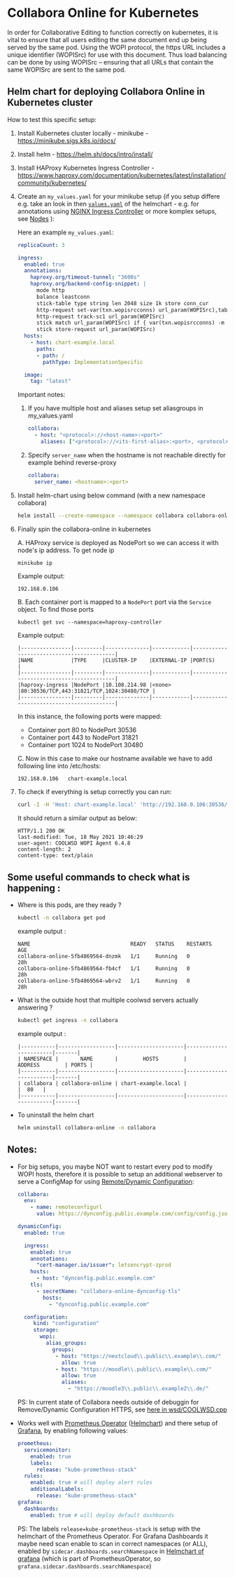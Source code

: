# Collabora Online for Kubernetes

In order for Collaborative Editing to function correctly on kubernetes, it is vital to ensure that all users editing the same document end up being served by the same pod. Using the WOPI protocol, the https URL includes a unique identifier (WOPISrc) for use with this document. Thus load balancing can be done by using WOPISrc – ensuring that all URLs that contain the same WOPISrc are sent to the same pod.

## Helm chart for deploying Collabora Online in Kubernetes cluster

How to test this specific setup:
  1. Install Kubernetes cluster locally - minikube - https://minikube.sigs.k8s.io/docs/
  2. Install helm - https://helm.sh/docs/intro/install/
  3. Install HAProxy Kubernetes Ingress Controller - https://www.haproxy.com/documentation/kubernetes/latest/installation/community/kubernetes/
  4. Create an `my_values.yaml` for your minikube setup (if you setup differe e.g. take an look in then [`values.yaml`](./collabora-online/values.yaml) of the helmchart - e.g. for annotations using [NGINX Ingress Controller](https://docs.nginx.com/nginx-ingress-controller/) or more komplex setups, see [Nodes](#Notes) ):

      Here an example `my_values.yaml`:
      ```yaml
      replicaCount: 3
      
      ingress:
        enabled: true
        annotations:
          haproxy.org/timeout-tunnel: "3600s"
          haproxy.org/backend-config-snippet: |
            mode http
            balance leastconn
            stick-table type string len 2048 size 1k store conn_cur
            http-request set-var(txn.wopisrcconns) url_param(WOPISrc),table_conn_cur()
            http-request track-sc1 url_param(WOPISrc)
            stick match url_param(WOPISrc) if { var(txn.wopisrcconns) -m int gt 0 }
            stick store-request url_param(WOPISrc)
        hosts:
          - host: chart-example.local
            paths:
            - path: /
              pathType: ImplementationSpecific

        image:
          tag: "latest"
      ```

      Important notes: 
      1. If you have multiple host and aliases setup set aliasgroups in my_values.yaml
          ```yaml
          collabora:
            - host: "<protocol>://<host-name>:<port>"
              aliases: ["<protocol>://<its-first-alias>:<port>, <protocol>://<its-second-alias>:<port>"]
          ```

      2. Specify `server_name` when the hostname is not reachable directly for example behind reverse-proxy
          ```yaml
          collabora:
            server_name: <hostname>:<port>
          ```

  5. Install helm-chart using below command (with a new namespace collabora)

      ```bash
      helm install --create-namespace --namespace collabora collabora-online ./kubernetes/helm/collabora-online/ -f my_values.yaml
      ```

  6. Finally spin the collabora-online in kubernetes

      A. HAProxy service is deployed as NodePort so we can access it with node's ip address. To get node ip
      ```bash
      minikube ip
      ```
      Example output:
      ```
      192.168.0.106
      ```
      B. Each container port is mapped to a `NodePort` port via the `Service` object. To find those ports
      ```
      kubectl get svc --namespace=haproxy-controller
      ```
      Example output:

      ```
      |----------------|---------|--------------|------------|------------------------------------------|
      |NAME            |TYPE     |CLUSTER-IP    |EXTERNAL-IP |PORT(S)                                   |
      |----------------|---------|--------------|------------|------------------------------------------|
      |haproxy-ingress |NodePort |10.108.214.98 |<none>      |80:30536/TCP,443:31821/TCP,1024:30480/TCP |
      |----------------|---------|--------------|------------|------------------------------------------|
      ```
      In this instance, the following ports were mapped:
       - Container port 80 to NodePort 30536
       - Container port 443 to NodePort 31821
       - Container port 1024 to NodePort 30480

      C. Now in this case to make our hostname available we have to add following line into /etc/hosts:
      ```
      192.168.0.106   chart-example.local
      ```

  7. To check if everything is setup correctly you can run:

      ```bash
      curl -I -H 'Host: chart-example.local' 'http://192.168.0.106:30536/'
      ```

      It should return a similar output as below:
      ```
      HTTP/1.1 200 OK
      last-modified: Tue, 18 May 2021 10:46:29
      user-agent: COOLWSD WOPI Agent 6.4.8
      content-length: 2
      content-type: text/plain
      ```


## Some useful commands to check what is happening :
* Where is this pods, are they ready ?

  ```bash
  kubectl -n collabora get pod
  ```

  example output :
  ```
  NAME                                READY   STATUS    RESTARTS   AGE
  collabora-online-5fb4869564-dnzmk   1/1     Running   0          28h
  collabora-online-5fb4869564-fb4cf   1/1     Running   0          28h
  collabora-online-5fb4869564-wbrv2   1/1     Running   0          28h
  ```

* What is the outside host that multiple coolwsd servers actually answering ?
  ```bash
  kubectl get ingress -n collabora
  ```

  example output :
  ```
  |-----------|------------------|---------------------|------------------------|-------|
  | NAMESPACE |       NAME       |        HOSTS        |         ADDRESS        | PORTS |
  |-----------|------------------|---------------------|------------------------|-------|
  | collabora | collabora-online | chart-example.local |                        |  80   |
  |-----------|------------------|---------------------|------------------------|-------|
  ```

* To uninstall the helm chart
  ```bash
  helm uninstall collabora-online -n collabora
  ```

## Notes:
* For big setups, you maybe NOT want to restart every pod to modify WOPI hosts, therefore it is possible to setup an additional webserver to serve a ConfigMap for using [Remote/Dynamic Configuration](https://sdk.collaboraonline.com/docs/installation/Configuration.html?highlight=remote#remote-dynamic-configuration):

  ```yaml
  collabora:
    env:
      - name: remoteconfigurl
        value: https://dynconfig.public.example.com/config/config.json
  
  dynamicConfig:
    enabled: true
  
    ingress:
      enabled: true
      annotations:
        "cert-manager.io/issuer": letsencrypt-zprod 
      hosts:
        - host: "dynconfig.public.example.com"
      tls:
        - secretName: "collabora-online-dynconfig-tls"
          hosts:
            - "dynconfig.public.example.com"
  
    configuration:
       kind: "configuration"
       storage:
         wopi:
           alias_groups:
             groups:
              - host: "https://nextcloud\\.public\\.example\\.com/"
                allow: true
              - host: "https://moodle\\.public\\.example\\.com/"
                allow: true
                aliases:
                  - "https://moodle3\\.public\\.example2\\.de/"
  ```
  PS: In current state of Collabora needs outside of debuggin for Remove/Dynamic Configuration HTTPS, see [here in wsd/COOLWSD.cpp](https://github.com/CollaboraOnline/online/blob/8591d323c6db99e592ac8ac8ebef0e3a95f2e6ba/wsd/COOLWSD.cpp#L1069-L1096)

* Works well with [Prometheus Operator](https://prometheus-operator.dev/) ([Helmchart](https://artifacthub.io/packages/helm/prometheus-community/kube-prometheus-stack)) and there setup of [Grafana](https://grafana.com/grafana/), by enabling following values:
  ```yaml
  prometheus:
    servicemonitor:
      enabled: true
      labels:
        release: "kube-prometheus-stack"
    rules:
      enabled: true # will deploy alert rules
      additionalLabels:
        release: "kube-prometheus-stack"
  grafana:
    dashboards:
      enabled: true # will deploy default dashboards 
  ```
  PS: The labels `release=kube-prometheus-stack` is setup with the helmchart of the Prometheus Operator. For Grafana Dashboards it maybe need scan enable to scan in correct namespaces (or ALL), enabled by `sidecar.dashboards.searchNamespace` in [Helmchart of grafana](https://artifacthub.io/packages/helm/grafana/grafana) (which is part of PrometheusOperator, so `grafana.sidecar.dashboards.searchNamespace`) 
